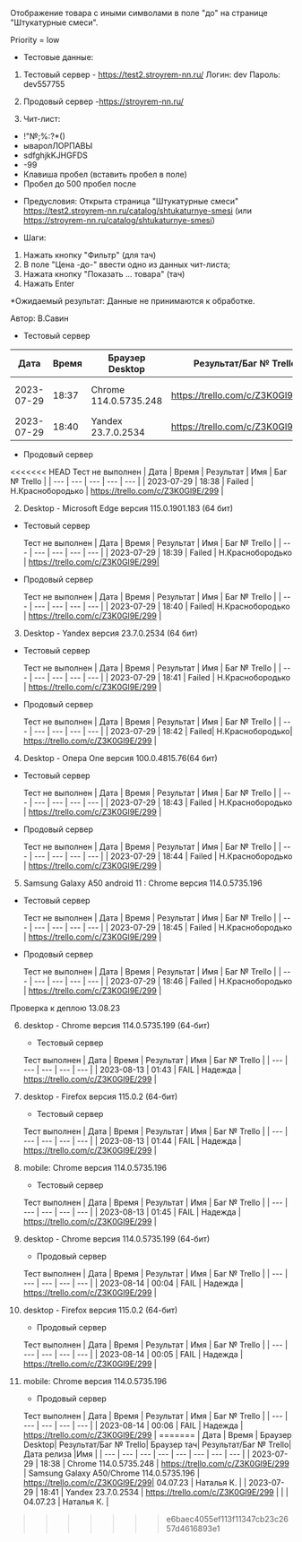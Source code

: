 Отображение товара с иными символами в поле "до" на странице "Штукатурные смеси".

Priority = low

* Тестовые данные: 
1. Тестовый сервер - https://test2.stroyrem-nn.ru/
Логин: dev
Пароль: dev557755

2. Продовый сервер -https://stroyrem-nn.ru/

3. Чит-лист:
-  !"№;%:?*()
-  ываролЛОРПАВЫ
-  sdfghjkKJHGFDS
-  -99
-  Клавиша пробел (вставить пробел в поле)
-  Пробел до 500 пробел после

* Предусловия:
Открыта страница "Штукатурные смеси" https://test2.stroyrem-nn.ru/catalog/shtukaturnye-smesi (или https://stroyrem-nn.ru/catalog/shtukaturnye-smesi)

* Шаги:
1. Нажать кнопку "Фильтр" (для тач)
2. В поле "Цена -до-" ввести одно из данных чит-листа;
3. Нажата кнопку "Показать ... товара" (тач)
4. Нажать Enter

*Ожидаемый результат:
Данные не принимаются к обработке.

Автор: В.Савин


* Тестовый сервер 

| Дата | Время | Браузер Desktop| Результат/Баг № Trello| Браузер тач| Результат/Баг № Trello| Дата релиза |Имя |
| --- | --- | --- | --- | --- | --- | --- | --- | 
|2023-07-29 | 18:37 | Chrome 114.0.5735.248 | https://trello.com/c/Z3K0Gl9E/299 | Samsung Galaxy A50/Chrome 114.0.5735.196  | https://trello.com/c/Z3K0Gl9E/299| 04.07.23 | Наталья К. | 
|2023-07-29 | 18:40 | Yandex 23.7.0.2534 | https://trello.com/c/Z3K0Gl9E/299 |  |  | 04.07.23 | Наталья К. |


* Продовый сервер

<<<<<<< HEAD
  Тест не выполнен
| Дата | Время | Результат | Имя | Баг № Trello |
| --- | --- | --- | --- | --- |
| 2023-07-29 | 18:38 | Failed | Н.Краснобородько | https://trello.com/c/Z3K0Gl9E/299 | 


2. Desktop - Microsoft Edge версия 115.0.1901.183 (64 бит)

* Тестовый сервер

  Тест не выполнен
| Дата | Время | Результат | Имя | Баг № Trello |
| --- | --- | --- | --- | --- |
| 2023-07-29 | 18:39 | Failed | Н.Краснобородько | https://trello.com/c/Z3K0Gl9E/299| 

* Продовый сервер

  Тест не выполнен
| Дата | Время | Результат | Имя | Баг № Trello |
| --- | --- | --- | --- | --- |
| 2023-07-29 | 18:40 | Failed| Н.Краснобородько | https://trello.com/c/Z3K0Gl9E/299 | 


3. Desktop - Yandex версия 23.7.0.2534 (64 бит)

* Тестовый сервер 

  Тест не выполнен
| Дата | Время | Результат | Имя | Баг № Trello |
| --- | --- | --- | --- | --- |
| 2023-07-29 | 18:41 | Failed | Н.Краснобородько | https://trello.com/c/Z3K0Gl9E/299 | 

* Продовый сервер

  Тест не выполнен
| Дата | Время | Результат | Имя | Баг № Trello |
| --- | --- | --- | --- | --- |
| 2023-07-29 | 18:42 | Failed| Н.Краснобородько| https://trello.com/c/Z3K0Gl9E/299 | 


4. Desktop - Опера One версия 100.0.4815.76(64 бит)

* Тестовый сервер  

  Тест не выполнен
| Дата | Время | Результат | Имя | Баг № Trello |
| --- | --- | --- | --- | --- |
| 2023-07-29 | 18:43 | Failed | Н.Краснобородько | https://trello.com/c/Z3K0Gl9E/299 | 

* Продовый сервер

  Тест не выполнен
| Дата | Время | Результат | Имя | Баг № Trello |
| --- | --- | --- | --- | --- |
| 2023-07-29 | 18:44 | Failed | Н.Краснобородько | https://trello.com/c/Z3K0Gl9E/299 |


5. Samsung Galaxy A50 аndroid 11 : Chrome версия 114.0.5735.196

* Тестовый сервер
  
  Тест не выполнен
| Дата | Время | Результат | Имя | Баг № Trello |
| --- | --- | --- | --- | --- |
| 2023-07-29 | 18:45 | Failed | Н.Краснобородько | https://trello.com/c/Z3K0Gl9E/299 | 

* Продовый сервер

  Тест не выполнен
| Дата | Время | Результат | Имя | Баг № Trello |
| --- | --- | --- | --- | --- |
| 2023-07-29 | 18:46 | Failed | Н.Краснобородько | https://trello.com/c/Z3K0Gl9E/299 |



Проверка к деплою 13.08.23

6. desktop - Chrome версия 114.0.5735.199 (64-бит)

	* Тестовый сервер 

	Тест выполнен
	| Дата | Время | Результат | Имя | Баг № Trello |
	| --- | --- | --- | --- | --- |
	| 2023-08-13 | 01:43 |  FAIL | Надежда | https://trello.com/c/Z3K0Gl9E/299 | 
	
7. desktop - Firefox версия 115.0.2 (64-бит)

	* Тестовый сервер 

	Тест выполнен
	| Дата | Время | Результат | Имя | Баг № Trello |
	| --- | --- | --- | --- | --- |
	| 2023-08-13 | 01:44 | FAIL | Надежда | https://trello.com/c/Z3K0Gl9E/299 | 

8. mobile: Chrome версия 114.0.5735.196

	* Тестовый сервер 

	Тест выполнен
	| Дата | Время | Результат | Имя | Баг № Trello |
	| --- | --- | --- | --- | --- |
	| 2023-08-13 | 01:45 | FAIL | Надежда | https://trello.com/c/Z3K0Gl9E/299 | 
	
	

9. desktop - Chrome версия 114.0.5735.199 (64-бит)

	* Продовый сервер  

	Тест выполнен
	| Дата | Время | Результат | Имя | Баг № Trello |
	| --- | --- | --- | --- | --- |
	| 2023-08-14 | 00:04 | FAIL | Надежда | https://trello.com/c/Z3K0Gl9E/299 | 
	
10. desktop - Firefox версия 115.0.2 (64-бит)

	* Продовый сервер 

	Тест выполнен
	| Дата | Время | Результат | Имя | Баг № Trello |
	| --- | --- | --- | --- | --- |
	| 2023-08-14 | 00:05 | FAIL | Надежда | https://trello.com/c/Z3K0Gl9E/299 | 

11. mobile: Chrome версия 114.0.5735.196

	* Продовый сервер 

	Тест выполнен
	| Дата | Время | Результат | Имя | Баг № Trello |
	| --- | --- | --- | --- | --- |
	| 2023-08-14 | 00:06 | FAIL | Надежда | https://trello.com/c/Z3K0Gl9E/299 |
=======
| Дата | Время | Браузер Desktop| Результат/Баг № Trello| Браузер тач| Результат/Баг № Trello| Дата релиза |Имя |
| --- | --- | --- | --- | --- | --- | --- | --- | 
| 2023-07-29 | 18:38 | Chrome 114.0.5735.248 | https://trello.com/c/Z3K0Gl9E/299 | Samsung Galaxy A50/Chrome 114.0.5735.196  | https://trello.com/c/Z3K0Gl9E/299| 04.07.23 | Наталья К. | 
| 2023-07-29 | 18:41 | Yandex 23.7.0.2534 | https://trello.com/c/Z3K0Gl9E/299 |  |  | 04.07.23 | Наталья К. |
>>>>>>> e6baec4055ef113f11347cb23c2657d4616893e1
